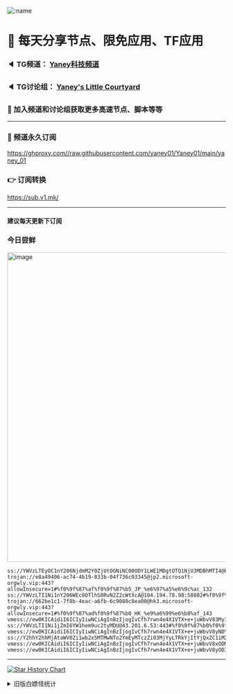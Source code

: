    ![:name](https://count.getloli.com/get/@yaney01?theme=gelbooru-h)

# 🚀 每天分享节点、限免应用、TF应用
### 🔈 TG频道： [Yaney科技频道](https://t.me/yaney_01) 
### 🔈 TG讨论组： [Yaney's Little Courtyard](https://t.me/+caB8IkK7JvMzM2I1)
### 🔔 加入频道和讨论组获取更多高速节点、脚本等等  
***
### 🔗  频道永久订阅
   https://ghproxy.com//raw.githubusercontent.com/yaney01/Yaney01/main/yaney_01
### 👉  订阅转换
   https://sub.v1.mk/
***
#### 建议每天更新下订阅
### 今日尝鲜
<img width="713" alt="image" src="https://github.com/yaney01/Yaney01/assets/53202722/70c8924f-6aaa-4500-a484-37a5b6ef1029">


```
ss://YWVzLTEyOC1nY206NjdmM2Y0ZjUtOGNiNC00ODY1LWE1MDgtOTQ1NjU3MDBhMTI4@kr2.iepl.cooc.icu:35102#%f0%9f%87%a8%f0%9f%87%b3_CN_%e4%b8%ad%e5%9b%bd_99
trojan://e8a49406-ac74-4b19-833b-04f736c03345@jp2.microsoft-orgwly.vip:443?allowInsecure=1#%f0%9f%87%af%f0%9f%87%b5_JP_%e6%97%a5%e6%9c%ac_132
ss://YWVzLTI1Ni1nY206WEc0OTlhS0RvN2Z2cWtXcA@104.194.78.98:58802#%f0%9f%87%ba%f0%9f%87%b8_US_%e7%be%8e%e5%9b%bd_205
trojan://662be1c1-7f8b-4eac-a6fb-6c9080c8ea00@hk3.microsoft-orgwly.vip:443?allowInsecure=1#%f0%9f%87%ad%f0%9f%87%b0_HK_%e9%a6%99%e6%b8%af_143
vmess://ew0KICAidiI6ICIyIiwNCiAgInBzIjogIvCfh7rwn4e4X1VTX+e+juWbvV83MyIsDQogICJhZGQiOiAiY2Yubm9hcmllcy5kZSIsDQogICJwb3J0IjogIjQ0MyIsDQogICJpZCI6ICI2N2M1Y2U0NS03YjQ4LTQ3M2UtYmYyNS1lNGM4MzBiMGVkMjQiLA0KICAiYWlkIjogIjAiLA0KICAic2N5IjogImF1dG8iLA0KICAibmV0IjogIndzIiwNCiAgInR5cGUiOiAibm9uZSIsDQogICJob3N0IjogImRlZGlwYXRoLmlpaW8ud2lraSIsDQogICJwYXRoIjogIi9hcmllcz9lZD0yMDQ4IiwNCiAgInRscyI6ICJ0bHMiLA0KICAic25pIjogIiINCn0=
ss://YWVzLTI1Ni1jZmI6YW1hem9uc2tyMDU@43.201.6.53:443#%f0%9f%87%b0%f0%9f%87%b7_KR_%e9%9f%a9%e5%9b%bd_18
vmess://ew0KICAidiI6ICIyIiwNCiAgInBzIjogIvCfh7rwn4e4X1VTX+e+juWbvV8yNDYiLA0KICAiYWRkIjogImNmLWx0LnNoYXJlY2VudHJlLm9ubGluZSIsDQogICJwb3J0IjogIjgwIiwNCiAgImlkIjogIjJkNWQ4YjljLThlYzQtNGEzNy1iNjEwLTc4ZTcxZTEzZWFlZiIsDQogICJhaWQiOiAiMCIsDQogICJzY3kiOiAiYXV0byIsDQogICJuZXQiOiAid3MiLA0KICAidHlwZSI6ICJub25lIiwNCiAgImhvc3QiOiAibHYyLnNoYXJlY2VudHJlcHJvLm9yZyIsDQogICJwYXRoIjogIi9zaGlya2VyIiwNCiAgInRscyI6ICIiLA0KICAic25pIjogIiINCn0=
ss://Y2hhY2hhMjAtaWV0Zi1wb2x5MTMwNTo2YmEyMTczZi03MjYyLTRkYjItYjQxZC1iM2U0ZjM4ZWZkMGI@gy.51vv.top:31006#undefined_undefined_96
vmess://ew0KICAidiI6ICIyIiwNCiAgInBzIjogIvCfh7rwn4e4X1VTX+e+juWbvV8xODMiLA0KICAiYWRkIjogIjE0Mi4wLjEzMi40MiIsDQogICJwb3J0IjogIjUwMDE1IiwNCiAgImlkIjogIjQxODA0OGFmLWEyOTMtNGI5OS05YjBjLTk4Y2EzNTgwZGQyNCIsDQogICJhaWQiOiAiNjQiLA0KICAic2N5IjogImF1dG8iLA0KICAibmV0IjogInRjcCIsDQogICJ0eXBlIjogIm5vbmUiLA0KICAiaG9zdCI6ICIiLA0KICAicGF0aCI6ICIiLA0KICAidGxzIjogIiIsDQogICJzbmkiOiAiIg0KfQ==
vmess://ew0KICAidiI6ICIyIiwNCiAgInBzIjogIvCfh7rwn4e4X1VTX+e+juWbvV8yODIiLA0KICAiYWRkIjogImJldGEubm9hcmllcy5kZSIsDQogICJwb3J0IjogIjg4ODAiLA0KICAiaWQiOiAiNjdjNWNlNDUtN2I0OC00NzNlLWJmMjUtZTRjODMwYjBlZDI0IiwNCiAgImFpZCI6ICIwIiwNCiAgInNjeSI6ICJhdXRvIiwNCiAgIm5ldCI6ICJ3cyIsDQogICJ0eXBlIjogIm5vbmUiLA0KICAiaG9zdCI6ICJjb250YWJvLWRlLmlpaW8ud2lraSIsDQogICJwYXRoIjogIi9hcmllcz9lZD0yMDQ4IiwNCiAgInRscyI6ICIiLA0KICAic25pIjogIiINCn0=

```

***
   [![Star History Chart](https://api.star-history.com/svg?repos=yaney01/Yaney01&type=Date)](https://star-history.com/#yaney01/Yaney01&Date)
<details>
     <summary>旧版白嫖怪统计</summary>
   <p align="left"> 
  <img src="https://profile-counter.glitch.me/yaney01/count.svg" />
</p>
   </details>
